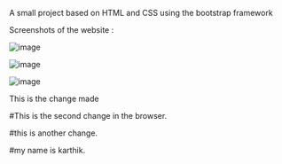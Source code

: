 A small project based on HTML and CSS using the bootstrap framework

Screenshots of the website : 

![image](https://github.com/ZERO34802/TingDog/assets/99256532/d252225c-bdde-4496-8d03-a440f892b07f)

![image](https://github.com/ZERO34802/TingDog/assets/99256532/b770cffb-1d67-4ff0-ba39-c8fa89385b63)

![image](https://github.com/ZERO34802/TingDog/assets/99256532/ca175791-8c07-4466-a834-bca34a7e3f46)

This is the change made

#This is the second change in the browser.

#this is another change.

#my name is karthik.
